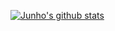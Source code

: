 [![Junho's github stats](https://github-readme-stats.vercel.app/api/top-langs/?username=kode15333&show_icons=true&hide_border=true&title_color=004386&icon_color=004386&layout=compact)](https://github.com/kode15333)
